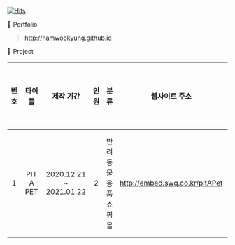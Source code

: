 [![Hits](https://hits.seeyoufarm.com/api/count/incr/badge.svg?url=https%3A%2F%2Fgithub.com%2Fnamwookyung&count_bg=%23FFC000&title_bg=%23555555&icon=&icon_color=%23E7E7E7&title=hits&edge_flat=false)](https://hits.seeyoufarm.com)

🌱 Portfolio
 > <http://namwookyung.github.io>

🌱 Project

| 번호 | 타이틀 | 제작 기간 | 인원 | 분류 | 웹사이트 주소 | 향후 추가 기능 |
|:---:|:---:|:---:|:---:|:---:|:---:|:---:|
| 1 | PIT-A-PET | 2020.12.21 ~ 2021.01.22 | 2 | 반려동물 용품 쇼핑몰 | http://embed.swq.co.kr/pitAPet | 장바구니 상품 결제 기능 |
<!--
| 2 | VARIETY | 2021.12 예정 | 1 | 커뮤니티 사이트 | - | - |
-->

<!--
**namwookyung/namwookyung** is a ✨ _special_ ✨ repository because its `README.md` (this file) appears on your GitHub profile.

Here are some ideas to get you started:

- 🔭 I’m currently working on ...
- 🌱 I’m currently learning ...
- 👯 I’m looking to collaborate on ...
- 🤔 I’m looking for help with ...
- 💬 Ask me about ...
- 📫 How to reach me: ...
- 😄 Pronouns: ...
- ⚡ Fun fact: ...
-->
